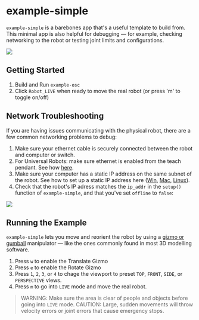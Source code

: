 # example-simple

`example-simple` is a barebones app that's a useful template to build from. This minimal app is also helpful for debugging — for example, checking networking to the robot or testing joint limits and configurations.

![](https://github.com/madelinegannon/personable_robotics/blob/main/assets/example-simple.gif)

## Getting Started

1. Build and Run `example-osc`
2. Click `Robot_LIVE` when ready to move the real robot (or press 'm' to toggle on/off)

## Network Troubleshooting

If you are having issues communicating with the physical robot, there are a few common networking problems to debug:

1. Make sure your ethernet cable is securely connected between the robot and computer or switch.
2. For Universal Robots: make sure ethernet is enabled from the teach pendant. See how [here](https://wiki.ros.org/universal_robot/Tutorials/Getting%20Started%20with%20a%20Universal%20Robot%20and%20ROS-Industrial).
3. Make sure your computer has a static IP address on the same subnet of the robot. See how to set up a static IP address here ([Win](https://www.trendnet.com/press/resource-library/how-to-set-static-ip-address), [Mac](https://www.macinstruct.com/tutorials/how-to-set-a-static-ip-address-on-a-mac/), [Linux](https://linuxconfig.org/how-to-configure-static-ip-address-on-ubuntu-18-10-cosmic-cuttlefish-linux#:~:text=Ubuntu%20Desktop,-The%20simplest%20approach&text=Click%20on%20the%20top%20right,netmask%2C%20gateway%20and%20DNS%20settings.)).
4. Check that the robot's IP adress matches the `ip_addr` in the `setup()` function of  `example-simple`, and that you've set `offline` to `false`:

![](https://github.com/madelinegannon/personable_robotics/blob/main/assets/connecting_to_robot.png)

## Running the Example

`example-simple` lets you move and reorient the robot by using a [gizmo or gumball](https://github.com/NickHardeman/ofxGizmo) manipulator — like the ones commonly found in most 3D modelling software.

1. Press `w` to enable the Translate Gizmo
2. Press `e` to enable the Rotate Gizmo
3. Press `1`, `2`, `3`, or `4` to chage the viewport to preset `TOP`, `FRONT`, `SIDE`, or `PERSPECTIVE` views.
4. Press `m` to go into `LIVE` mode and move the real robot.
> WARNING: Make sure the area is clear of people and objects before going into `LIVE` mode.
> CAUTION: Large, sudden movements will throw velocity errors or joint errors that cause emergency stops.

